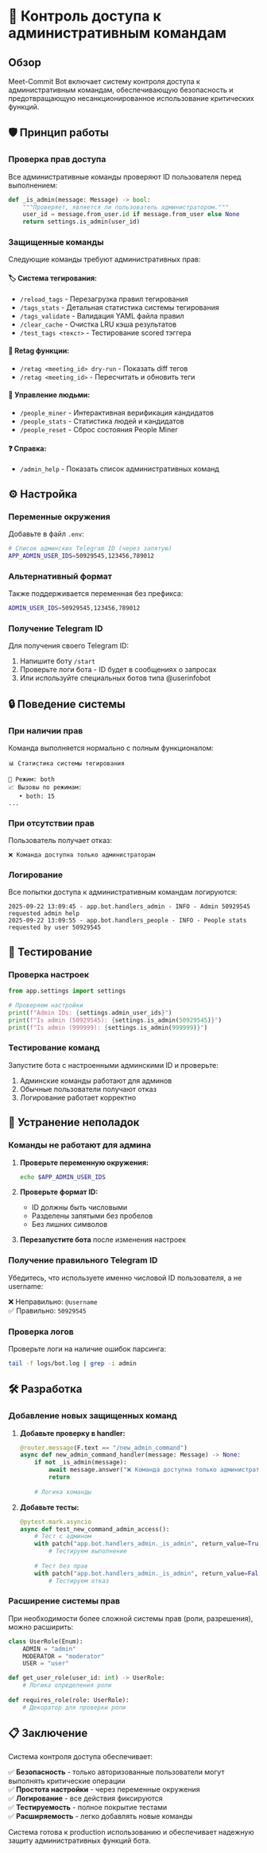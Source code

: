 # 🔐 Контроль доступа к административным командам

## Обзор

Meet-Commit Bot включает систему контроля доступа к административным командам, обеспечивающую безопасность и предотвращающую несанкционированное использование критических функций.

## 🛡️ Принцип работы

### Проверка прав доступа

Все административные команды проверяют ID пользователя перед выполнением:

```python
def _is_admin(message: Message) -> bool:
    """Проверяет, является ли пользователь администратором."""
    user_id = message.from_user.id if message.from_user else None
    return settings.is_admin(user_id)
```

### Защищенные команды

Следующие команды требуют административных прав:

#### 🏷️ Система тегирования:
- `/reload_tags` - Перезагрузка правил тегирования
- `/tags_stats` - Детальная статистика системы тегирования  
- `/tags_validate` - Валидация YAML файла правил
- `/clear_cache` - Очистка LRU кэша результатов
- `/test_tags <текст>` - Тестирование scored тэггера

#### 🔄 Retag функции:
- `/retag <meeting_id> dry-run` - Показать diff тегов
- `/retag <meeting_id>` - Пересчитать и обновить теги

#### 👥 Управление людьми:
- `/people_miner` - Интерактивная верификация кандидатов
- `/people_stats` - Статистика людей и кандидатов
- `/people_reset` - Сброс состояния People Miner

#### ❓ Справка:
- `/admin_help` - Показать список административных команд

## ⚙️ Настройка

### Переменные окружения

Добавьте в файл `.env`:

```bash
# Список админских Telegram ID (через запятую)
APP_ADMIN_USER_IDS=50929545,123456,789012
```

### Альтернативный формат

Также поддерживается переменная без префикса:

```bash
ADMIN_USER_IDS=50929545,123456,789012
```

### Получение Telegram ID

Для получения своего Telegram ID:

1. Напишите боту `/start`
2. Проверьте логи бота - ID будет в сообщениях о запросах
3. Или используйте специальных ботов типа @userinfobot

## 🔒 Поведение системы

### При наличии прав

Команда выполняется нормально с полным функционалом:

```
📊 Статистика системы тегирования

🎯 Режим: both
📈 Вызовы по режимам:
   • both: 15
...
```

### При отсутствии прав

Пользователь получает отказ:

```
❌ Команда доступна только администраторам
```

### Логирование

Все попытки доступа к административным командам логируются:

```
2025-09-22 13:09:45 - app.bot.handlers_admin - INFO - Admin 50929545 requested admin help
2025-09-22 13:09:55 - app.bot.handlers_people - INFO - People stats requested by user 50929545
```

## 🧪 Тестирование

### Проверка настроек

```python
from app.settings import settings

# Проверяем настройки
print(f"Admin IDs: {settings.admin_user_ids}")
print(f"Is admin (50929545): {settings.is_admin(50929545)}")
print(f"Is admin (999999): {settings.is_admin(999999)}")
```

### Тестирование команд

Запустите бота с настроенными админскими ID и проверьте:

1. Админские команды работают для админов
2. Обычные пользователи получают отказ
3. Логирование работает корректно

## 🔧 Устранение неполадок

### Команды не работают для админа

1. **Проверьте переменную окружения:**
   ```bash
   echo $APP_ADMIN_USER_IDS
   ```

2. **Проверьте формат ID:**
   - ID должны быть числовыми
   - Разделены запятыми без пробелов
   - Без лишних символов

3. **Перезапустите бота** после изменения настроек

### Получение правильного Telegram ID

Убедитесь, что используете именно числовой ID пользователя, а не username:

❌ Неправильно: `@username`  
✅ Правильно: `50929545`

### Проверка логов

Проверьте логи на наличие ошибок парсинга:

```bash
tail -f logs/bot.log | grep -i admin
```

## 🛠️ Разработка

### Добавление новых защищенных команд

1. **Добавьте проверку в handler:**
   ```python
   @router.message(F.text == "/new_admin_command")
   async def new_admin_command_handler(message: Message) -> None:
       if not _is_admin(message):
           await message.answer("❌ Команда доступна только администраторам")
           return
       
       # Логика команды
   ```

2. **Добавьте тесты:**
   ```python
   @pytest.mark.asyncio
   async def test_new_command_admin_access():
       # Тест с админом
       with patch("app.bot.handlers_admin._is_admin", return_value=True):
           # Тестируем выполнение
           
       # Тест без прав
       with patch("app.bot.handlers_admin._is_admin", return_value=False):
           # Тестируем отказ
   ```

### Расширение системы прав

При необходимости более сложной системы прав (роли, разрешения), можно расширить:

```python
class UserRole(Enum):
    ADMIN = "admin"
    MODERATOR = "moderator"
    USER = "user"

def get_user_role(user_id: int) -> UserRole:
    # Логика определения роли
    
def requires_role(role: UserRole):
    # Декоратор для проверки роли
```

## 📋 Заключение

Система контроля доступа обеспечивает:

✅ **Безопасность** - только авторизованные пользователи могут выполнять критические операции  
✅ **Простота настройки** - через переменные окружения  
✅ **Логирование** - все действия фиксируются  
✅ **Тестируемость** - полное покрытие тестами  
✅ **Расширяемость** - легко добавлять новые команды  

Система готова к production использованию и обеспечивает надежную защиту административных функций бота.
